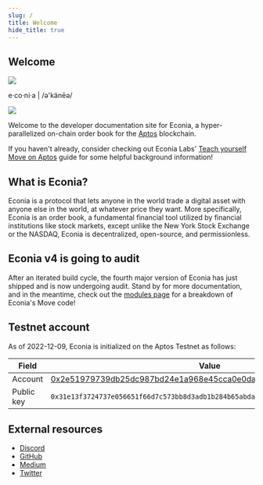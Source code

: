 ```yaml
---
slug: /
title: Welcome
hide_title: true
---
```


<div style={{
    display: "flex",
    justifyContent: "space-between",
    alignItems: "center",
    marginBottom: "var(--ifm-leading)"
}}>
    <div>
        <h2 style={{ marginBottom: "40px" }}>Welcome</h2>
        <img height={68} width={432} src="/img/EconiaBanner.svg" />
        <p style={{ marginTop: "20px" }}>e·co·ni·a | /ə'känēə/</p>
    </div>
    <img height={176} width={240}  src="/img/CodeIllustration.svg" />
</div>

Welcome to the developer documentation site for Econia, a hyper-parallelized on-chain order book for the [Aptos] blockchain.

If you haven't already, consider checking out Econia Labs' [Teach yourself Move on Aptos] guide for some helpful background information!

## What is Econia?

Econia is a protocol that lets anyone in the world trade a digital asset with anyone else in the world, at whatever price they want.
More specifically, Econia is an order book, a fundamental financial tool utilized by financial institutions like stock markets, except unlike the New York Stock Exchange or the NASDAQ, Econia is decentralized, open-source, and permissionless.

## Econia v4 is going to audit

After an iterated build cycle, the fourth major version of Econia has just shipped and is now undergoing audit.
Stand by for more documentation, and in the meantime, check out the [modules page] for a breakdown of Econia's Move code!

## Testnet account

As of 2022-12-09, Econia is initialized on the Aptos Testnet as follows:

| Field      | Value                                                                |
|------------|----------------------------------------------------------------------|
| Account    | [0x2e51979739db25dc987bd24e1a968e45cca0e0daea7cae9121f68af93e8884c9] |
| Public key | `0x31e13f3724737e056651f66d7c573bb8d3adb1b284b65abda16855864b17906f` |

## External resources

* [Discord]
* [GitHub]
* [Medium]
* [Twitter]

<!---Alphabetized reference links-->

[0x2e51979739db25dc987bd24e1a968e45cca0e0daea7cae9121f68af93e8884c9]: https://explorer.aptoslabs.com/account/0x2e51979739db25dc987bd24e1a968e45cca0e0daea7cae9121f68af93e8884c9?network=testnet
[Aptos]:                                                              https://aptos.dev
[Discord]:                                                            https://discord.gg/econia
[GitHub]:                                                             https://github.com/econia-labs/econia
[Medium]:                                                             https://medium.com/econialabs
[modules page]:                                                       modules
[Teach yourself Move on Aptos]:                                       https://github.com/econia-labs/teach-yourself-move
[Twitter]:                                                            https://twitter.com/econialabs
